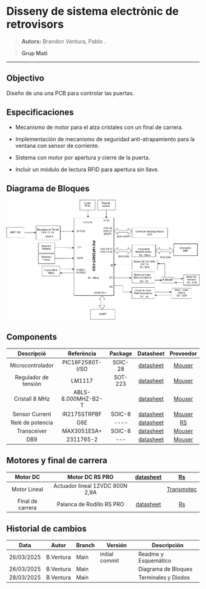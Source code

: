 # Disseny de sistema electrònic de retrovisors

> **Autors:** Brandon Ventura, Pablo .

> **Grup Mati**                             

--------

## Objectivo

Diseño de una una PCB para controlar las puertas.

## Especificaciones

* Mecanismo de motor para el alza cristales con un final de carrera.

* Implementación de mecanismo de seguridad anti-atrapamiento para la ventana con sensor de corriente.

* Sistema con motor por apertura y cierre de la puerta.

* Incluir un módulo de lectura RFID para apertura sin llave.
## Diagrama de Bloques
![Diagrama_bloques](imag/diagrama_bloques.png)
## Components

| Descripció           | Referència         | Package | Datasheet                                                                                             | Proveedor                                                                                                                                                                                                                                             |
|:--------------------:|:------------------:|:-------:|:-----------------------------------------------------------------------------------------------------:|:-----------------------------------------------------------------------------------------------------------------------------------------------------------------------------------------------------------------------------------------------------:|
| Microcontrolador     | PIC18F2580T-I/SO   | SOIC-28 | [datasheet](https://www.mouser.sg/datasheet/2/268/39637d-3443674.pdf)                                 | [Mouser](https://www.mouser.sg/ProductDetail/Microchip-Technology/PIC18F2580T-I-SO?qs=5Wx0vN22rFK6FfhtZXWxdQ%3D%3D)                                                                                                                                   |
| Regulador de tensión | LM1117             | SOT-223 | [datasheet](https://www.mouser.es/datasheet/2/308/1/LM1117_D-2315022.pdf)                             | [Mouser](https://www.mouser.es/ProductDetail/onsemi/LM1117MPX-33NOPB?qs=DPoM0jnrROUIbzbQHFmeig%3D%3D)                                                                                                                                                 |
| Cristall 8 MHz       | ABLS-8.000MHZ-B2-T |         | [datasheet](https://www.mouser.es/datasheet/2/3/abls-1664338.pdf)                                     | [Mouser](https://www.mouser.es/ProductDetail/ABRACON/ABLS-8.000MHZ-B2-T?qs=H8AWquzS%2FlOPBpG0T30dWA%3D%3D)                                                                                                                                            |
| Sensor Current       | IR2175STRPBF       | SOIC-8  | [datasheet](https://www.mouser.es/datasheet/2/196/Infineon_IR2175_S__DataSheet_v01_00_EN-3362704.pdf) | [Mouser](https://www.mouser.es/ProductDetail/Infineon-Technologies/IR2175STRPBF?qs=2r01AXMCG3Mz96toc2YS0Q%3D%3D)                                                                                                                                      |
| Relé de potencia     | G6E                | ----    | [datasheet](https://docs.rs-online.com/8949/A700000008621017.pdf)                                     | [RS](https://es.rs-online.com/web/p/reles-de-potencia/0376593)                                                                                                                                                                                        |
| Transceiver          | MAX3051ESA+        | SOIC-8  | [datasheet](https://www.mouser.es/datasheet/2/609/MAX3051-3128607.pdf)                                | [Mouser](https://www.mouser.es/ProductDetail/Analog-Devices-Maxim-Integrated/MAX3051ESA%2BT?qs=CDqwynd4ZNpR5GfQHcjhqg%3D%3D)                                                                                                                          |
| DB9                  | 2311765-2          | ---     | [datasheet](https://www.mouser.es/datasheet/2/418/7/ENG_CD_2311765_D-2072969.pdf)                     | [Mouser](https://www.mouser.es/ProductDetail/TE-Connectivity/2311765-2?qs=rrS6PyfT74frdzrH7SJRfg%3D%3D&mgh=1&vip=1&utm_id=19103542967&gad_source=1&gclid=CjwKCAjw26KxBhBDEiwAu6KXt0r6XHcXVAKDy0fb1AQDEcRaa8CqE_BUjWUK4OHCnLL84KZ4c8u68xoCDQcQAvD_BwE) |

## Motores y final de carrera

| Motor DC         | Motor DC RS PRO                 | [datasheet](https://docs.rs-online.com/6e47/A700000007082069.pdf) | [Rs](https://es.rs-online.com/web/p/motores-dc/3213186)                       |
|:----------------:|:-------------------------------:|:-----------------------------------------------------------------:|:-----------------------------------------------------------------------------:|
| Motor Lineal     | Actuador lineal 12VDC 800N 2,9A |                                                                   | [Transmotec](https://www.transmotec.es/product/dla-12-30-a-50-ip65/?vat=true) |
| Final de carrera | Palanca de Rodillo RS PRO       | [datasheet](https://docs.rs-online.com/2b32/A700000008919438.pdf) | [Rs](https://es.rs-online.com/web/p/interruptores-final-de-carrera/9026871)   |

## Historial de cambios

| Data       | Autor     | Branch | Versión        | Descripción          |
| ---------- | --------- | ------ | -------------- | -------------------- |
| 26/03/2025 | B.Ventura | Main | initial commit | Readme y Esquemático |
| 26/03/2025 | B.Ventura | Main | | Diagrama de Bloques |
| 28/03/2025 | B.Ventura | Main | | Terminales y Diodos |



